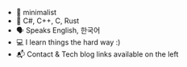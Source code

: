 * 🤍 minimalist
* 🔡 C#, C++, C, Rust
* 🗣️ Speaks English, 한국어
* 💻 I learn things the hard way :)
* 📬 Contact & Tech blog links available on the left
